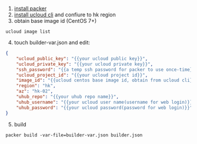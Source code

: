1. [install packer](https://learn.hashicorp.com/tutorials/packer/getting-started-install)
2. [install ucloud cli](https://github.com/ucloud/ucloud-cli/blob/master/README.md) and confiure to hk region
3. obtain base image id (CentOS 7+)

```shell script
ucloud image list
```

4. touch builder-var.json and edit:

```json
{
    "ucloud_public_key": "{{your ucloud public key}}",
    "ucloud_private_key": "{{your ucloud private key}}",
    "ssh_password": "{{a temp ssh password for packer to use once-time}}",
    "ucloud_project_id": "{{your ucloud project id}}",
    "image_id": "{{ucloud centos base image id, obtain from ucloud cli}}",
    "region": "hk",
    "az": "hk-02",
    "uhub_repo": "{{your uhub repo name}}",
    "uhub_username": "{{your ucloud user name(username for web login)}}",
    "uhub_password": "{{your ucloud password(password for web login)}}"
}
```

5. build

```shell script
packer build -var-file=builder-var.json builder.json
```
